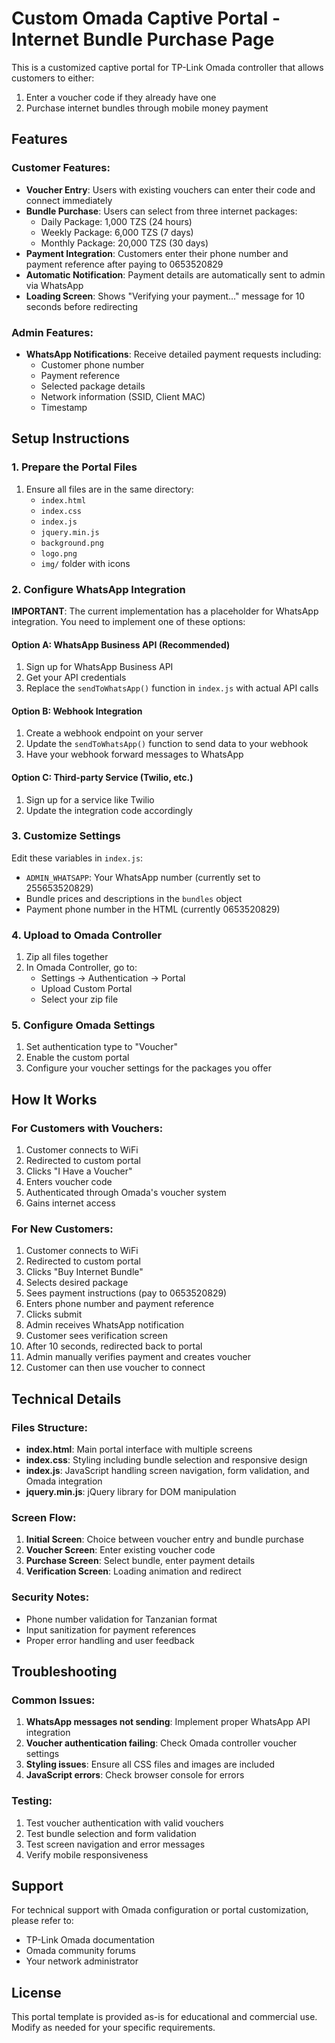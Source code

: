 # Custom Omada Captive Portal - Internet Bundle Purchase Page

This is a customized captive portal for TP-Link Omada controller that allows customers to either:
1. Enter a voucher code if they already have one
2. Purchase internet bundles through mobile money payment

## Features

### Customer Features:
- **Voucher Entry**: Users with existing vouchers can enter their code and connect immediately
- **Bundle Purchase**: Users can select from three internet packages:
  - Daily Package: 1,000 TZS (24 hours)
  - Weekly Package: 6,000 TZS (7 days)  
  - Monthly Package: 20,000 TZS (30 days)
- **Payment Integration**: Customers enter their phone number and payment reference after paying to 0653520829
- **Automatic Notification**: Payment details are automatically sent to admin via WhatsApp
- **Loading Screen**: Shows "Verifying your payment..." message for 10 seconds before redirecting

### Admin Features:
- **WhatsApp Notifications**: Receive detailed payment requests including:
  - Customer phone number
  - Payment reference
  - Selected package details
  - Network information (SSID, Client MAC)
  - Timestamp

## Setup Instructions

### 1. Prepare the Portal Files
1. Ensure all files are in the same directory:
   - `index.html`
   - `index.css`
   - `index.js`
   - `jquery.min.js`
   - `background.png`
   - `logo.png`
   - `img/` folder with icons

### 2. Configure WhatsApp Integration

**IMPORTANT**: The current implementation has a placeholder for WhatsApp integration. You need to implement one of these options:

#### Option A: WhatsApp Business API (Recommended)
1. Sign up for WhatsApp Business API
2. Get your API credentials
3. Replace the `sendToWhatsApp()` function in `index.js` with actual API calls

#### Option B: Webhook Integration
1. Create a webhook endpoint on your server
2. Update the `sendToWhatsApp()` function to send data to your webhook
3. Have your webhook forward messages to WhatsApp

#### Option C: Third-party Service (Twilio, etc.)
1. Sign up for a service like Twilio
2. Update the integration code accordingly

### 3. Customize Settings
Edit these variables in `index.js`:
- `ADMIN_WHATSAPP`: Your WhatsApp number (currently set to 255653520829)
- Bundle prices and descriptions in the `bundles` object
- Payment phone number in the HTML (currently 0653520829)

### 4. Upload to Omada Controller
1. Zip all files together
2. In Omada Controller, go to:
   - Settings → Authentication → Portal
   - Upload Custom Portal
   - Select your zip file

### 5. Configure Omada Settings
1. Set authentication type to "Voucher"
2. Enable the custom portal
3. Configure your voucher settings for the packages you offer

## How It Works

### For Customers with Vouchers:
1. Customer connects to WiFi
2. Redirected to custom portal
3. Clicks "I Have a Voucher"
4. Enters voucher code
5. Authenticated through Omada's voucher system
6. Gains internet access

### For New Customers:
1. Customer connects to WiFi
2. Redirected to custom portal
3. Clicks "Buy Internet Bundle"
4. Selects desired package
5. Sees payment instructions (pay to 0653520829)
6. Enters phone number and payment reference
7. Clicks submit
8. Admin receives WhatsApp notification
9. Customer sees verification screen
10. After 10 seconds, redirected back to portal
11. Admin manually verifies payment and creates voucher
12. Customer can then use voucher to connect

## Technical Details

### Files Structure:
- **index.html**: Main portal interface with multiple screens
- **index.css**: Styling including bundle selection and responsive design
- **index.js**: JavaScript handling screen navigation, form validation, and Omada integration
- **jquery.min.js**: jQuery library for DOM manipulation

### Screen Flow:
1. **Initial Screen**: Choice between voucher entry and bundle purchase
2. **Voucher Screen**: Enter existing voucher code
3. **Purchase Screen**: Select bundle, enter payment details
4. **Verification Screen**: Loading animation and redirect

### Security Notes:
- Phone number validation for Tanzanian format
- Input sanitization for payment references
- Proper error handling and user feedback

## Troubleshooting

### Common Issues:
1. **WhatsApp messages not sending**: Implement proper WhatsApp API integration
2. **Voucher authentication failing**: Check Omada controller voucher settings
3. **Styling issues**: Ensure all CSS files and images are included
4. **JavaScript errors**: Check browser console for errors

### Testing:
1. Test voucher authentication with valid vouchers
2. Test bundle selection and form validation
3. Test screen navigation and error messages
4. Verify mobile responsiveness

## Support

For technical support with Omada configuration or portal customization, please refer to:
- TP-Link Omada documentation
- Omada community forums
- Your network administrator

## License

This portal template is provided as-is for educational and commercial use. Modify as needed for your specific requirements.
